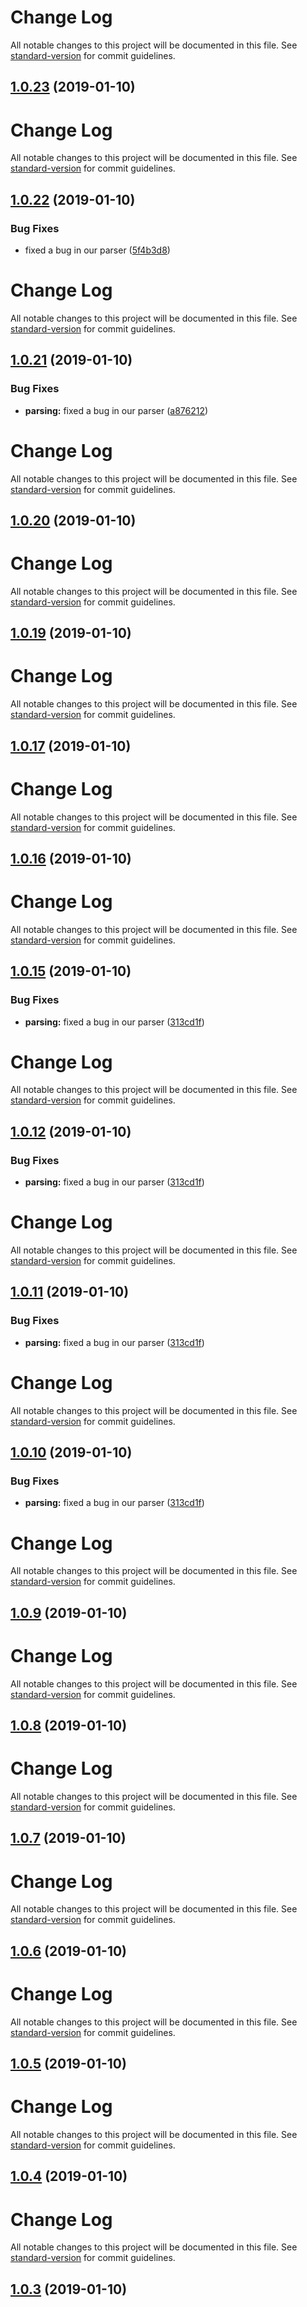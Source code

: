 # Change Log

All notable changes to this project will be documented in this file. See [standard-version](https://github.com/conventional-changelog/standard-version) for commit guidelines.

## [1.0.23](https://github.com/nwa2018/test-lerna/compare/v1.0.22...v1.0.23) (2019-01-10)



# Change Log

All notable changes to this project will be documented in this file. See [standard-version](https://github.com/conventional-changelog/standard-version) for commit guidelines.

## [1.0.22](https://github.com/nwa2018/test-lerna/compare/v1.0.21...v1.0.22) (2019-01-10)


### Bug Fixes

* fixed a bug in our parser ([5f4b3d8](https://github.com/nwa2018/test-lerna/commit/5f4b3d8))



# Change Log

All notable changes to this project will be documented in this file. See [standard-version](https://github.com/conventional-changelog/standard-version) for commit guidelines.

## [1.0.21](https://github.com/nwa2018/test-lerna/compare/v1.0.20...v1.0.21) (2019-01-10)


### Bug Fixes

* **parsing:** fixed a bug in our parser ([a876212](https://github.com/nwa2018/test-lerna/commit/a876212))



# Change Log

All notable changes to this project will be documented in this file. See [standard-version](https://github.com/conventional-changelog/standard-version) for commit guidelines.

## [1.0.20](https://github.com/nwa2018/test-lerna/compare/v1.0.19...v1.0.20) (2019-01-10)



# Change Log

All notable changes to this project will be documented in this file. See [standard-version](https://github.com/conventional-changelog/standard-version) for commit guidelines.

## [1.0.19](https://github.com/nwa2018/test-lerna/compare/v1.0.17...v1.0.19) (2019-01-10)



# Change Log

All notable changes to this project will be documented in this file. See [standard-version](https://github.com/conventional-changelog/standard-version) for commit guidelines.

## [1.0.17](https://github.com/nwa2018/test-lerna/compare/v1.0.16...v1.0.17) (2019-01-10)



# Change Log

All notable changes to this project will be documented in this file. See [standard-version](https://github.com/conventional-changelog/standard-version) for commit guidelines.

## [1.0.16](https://github.com/nwa2018/test-lerna/compare/v1.0.15...v1.0.16) (2019-01-10)



# Change Log

All notable changes to this project will be documented in this file. See [standard-version](https://github.com/conventional-changelog/standard-version) for commit guidelines.

## [1.0.15](https://github.com/nwa2018/test-lerna/compare/v1.0.9...v1.0.15) (2019-01-10)


### Bug Fixes

* **parsing:** fixed a bug in our parser ([313cd1f](https://github.com/nwa2018/test-lerna/commit/313cd1f))



# Change Log

All notable changes to this project will be documented in this file. See [standard-version](https://github.com/conventional-changelog/standard-version) for commit guidelines.

## [1.0.12](https://github.com/nwa2018/test-lerna/compare/v1.0.9...v1.0.12) (2019-01-10)


### Bug Fixes

* **parsing:** fixed a bug in our parser ([313cd1f](https://github.com/nwa2018/test-lerna/commit/313cd1f))



# Change Log

All notable changes to this project will be documented in this file. See [standard-version](https://github.com/conventional-changelog/standard-version) for commit guidelines.

## [1.0.11](https://github.com/nwa2018/test-lerna/compare/v1.0.9...v1.0.11) (2019-01-10)


### Bug Fixes

* **parsing:** fixed a bug in our parser ([313cd1f](https://github.com/nwa2018/test-lerna/commit/313cd1f))



# Change Log

All notable changes to this project will be documented in this file. See [standard-version](https://github.com/conventional-changelog/standard-version) for commit guidelines.

## [1.0.10](https://github.com/nwa2018/test-lerna/compare/v1.0.9...v1.0.10) (2019-01-10)


### Bug Fixes

* **parsing:** fixed a bug in our parser ([313cd1f](https://github.com/nwa2018/test-lerna/commit/313cd1f))



# Change Log

All notable changes to this project will be documented in this file. See [standard-version](https://github.com/conventional-changelog/standard-version) for commit guidelines.

## [1.0.9](https://github.com/nwa2018/test-lerna/compare/v1.0.8...v1.0.9) (2019-01-10)



# Change Log

All notable changes to this project will be documented in this file. See [standard-version](https://github.com/conventional-changelog/standard-version) for commit guidelines.

## [1.0.8](https://github.com/nwa2018/test-lerna/compare/v1.0.7...v1.0.8) (2019-01-10)



# Change Log

All notable changes to this project will be documented in this file. See [standard-version](https://github.com/conventional-changelog/standard-version) for commit guidelines.

## [1.0.7](https://github.com/nwa2018/test-lerna/compare/v1.0.6...v1.0.7) (2019-01-10)



# Change Log

All notable changes to this project will be documented in this file. See [standard-version](https://github.com/conventional-changelog/standard-version) for commit guidelines.

## [1.0.6](https://github.com/nwa2018/test-lerna/compare/v1.0.5...v1.0.6) (2019-01-10)



# Change Log

All notable changes to this project will be documented in this file. See [standard-version](https://github.com/conventional-changelog/standard-version) for commit guidelines.

## [1.0.5](https://github.com/nwa2018/test-lerna/compare/v1.0.4...v1.0.5) (2019-01-10)



# Change Log

All notable changes to this project will be documented in this file. See [standard-version](https://github.com/conventional-changelog/standard-version) for commit guidelines.

## [1.0.4](https://github.com/nwa2018/test-lerna/compare/v1.0.3...v1.0.4) (2019-01-10)



# Change Log

All notable changes to this project will be documented in this file. See [standard-version](https://github.com/conventional-changelog/standard-version) for commit guidelines.

## [1.0.3](https://github.com/nwa2018/test-lerna/compare/v1.0.13...v1.0.3) (2019-01-10)
